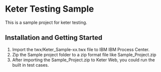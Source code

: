 # Keter Testing Sample

This is a sample project for keter testing.

## Installation and Getting Started

1. Import the twx/Keter_Sample-xx.twx file to IBM IBM Process Center.
2. Zip the Sample project folder to a zip format file like Sample_Project.zip
3. After importing the Sample_Project.zip to Keter Web, you could run the built in test cases. 
